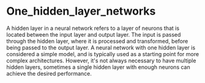 # One_hidden_layer_networks
A hidden layer in a neural network refers to a layer of neurons that is located between the input layer and output layer. The input is passed through the hidden layer, where it is processed and transformed, before being passed to the output layer. A neural network with one hidden layer is considered a simple model, and is typically used as a starting point for more complex architectures. However, it's not always necessary to have multiple hidden layers, sometimes a single hidden layer with enough neurons can achieve the desired performance.
